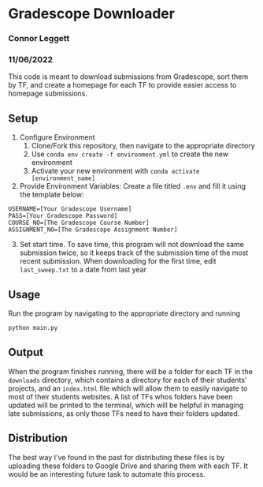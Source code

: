 # Gradescope Downloader

### Connor Leggett
### 11/06/2022

This code is meant to download submissions from Gradescope, sort them by TF, and create a homepage for each TF to provide easier access to homepage submissions.

## Setup

1. Configure Environment
   1. Clone/Fork this repository, then navigate to the appropriate directory
   2. Use `conda env create -f environment.yml` to create the new environment
   3. Activate your new environment with `conda activate [environment_name]`
2. Provide Environment Variables: Create a file titled `.env` and fill it using the template below:
```
USERNAME=[Your Gradescope Username]
PASS=[Your Gradescope Password]
COURSE_NO=[The Gradescope Course Number]
ASSIGNMENT_NO=[The Gradescope Assignment Number]
```
3. Set start time. To save time, this program will not download the same submission twice, so it keeps track of the submission time of the most recent submission. When downloading for the first time, edit `last_sweep.txt` to a date from last year

## Usage

Run the program by navigating to the appropriate directory and running
```bash
python main.py
```

## Output

When the program finishes running, there will be a folder for each TF in the `downloads` directory, which contains a directory for each of their students' projects, and an `index.html` file which will allow them to easily navigate to most of their students websites. A list of TFs whos folders have been updated will be printed to the terminal, which will be helpful in managing late submissions, as only those TFs need to have their folders updated.

## Distribution

The best way I've found in the past for distributing these files is by uploading these folders to Google Drive and sharing them with each TF. It would be an interesting future task to automate this process.